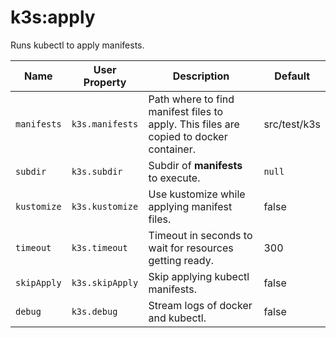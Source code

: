 # k3s:apply

Runs kubectl to apply manifests.

| Name | User Property | Description | Default |
| -----| ------------- | ----------- | ------- |
| `manifests` | `k3s.manifests` | Path where to find manifest files to apply. This files are copied to docker container. | src/test/k3s |
| `subdir` | `k3s.subdir` | Subdir of **manifests** to execute. | `null` |
| `kustomize` | `k3s.kustomize` | Use kustomize while applying manifest files. | false |
| `timeout` | `k3s.timeout` | Timeout in seconds to wait for resources getting ready. | 300 |
| `skipApply` | `k3s.skipApply` | Skip applying kubectl manifests. | false |
| `debug` | `k3s.debug` | Stream logs of docker and kubectl. | false |
